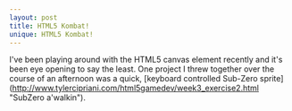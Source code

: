 ```yaml
---
layout: post
title: HTML5 Kombat!
unique: HTML5 Kombat!
---
```


I've been playing around with the HTML5 canvas element recently and it's been eye opening to say the 
least. One project I threw together over the course of an afternoon was a quick, 
[keyboard controlled Sub-Zero sprite] (http://www.tylercipriani.com/html5gamedev/week3_exercise2.html "SubZero a'walkin").
